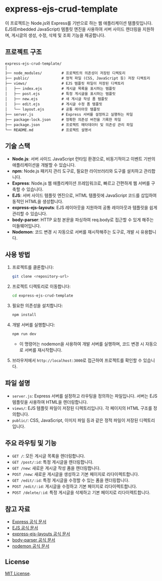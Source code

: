 # express-ejs-crud-template

이 프로젝트는 Node.js와 Express를 기반으로 하는 웹 애플리케이션 템플릿입니다. EJS(Embedded JavaScript) 템플릿 엔진을 사용하여 서버 사이드 렌더링을 지원하며, 게시글의 생성, 수정, 삭제 및 조회 기능을 제공합니다.

## 프로젝트 구조

```plaintext
express-ejs-crud-template/
│
├── node_modules/         # 프로젝트의 의존성이 저장된 디렉토리
├── public/               # 정적 파일 (CSS, JavaScript 등) 저장 디렉토리
├── views/                # EJS 템플릿 파일이 저장된 디렉토리
│   ├── index.ejs         # 게시글 목록을 표시하는 템플릿
│   ├── post.ejs          # 특정 게시글을 표시하는 템플릿
│   ├── new.ejs           # 새 게시글 작성 폼 템플릿
│   ├── edit.ejs          # 게시글 수정 폼 템플릿
│   └── layout.ejs        # 공통 레이아웃 템플릿
├── server.js             # Express 서버를 설정하고 실행하는 파일
├── package-lock.json     # 정확한 의존성 버전을 기록한 파일
├── package.json          # 프로젝트 메타데이터 및 의존성 관리 파일
└── README.md             # 프로젝트 설명서
```

## 기술 스택

- **Node.js**: 서버 사이드 JavaScript 런타임 환경으로, 비동기적이고 이벤트 기반의 애플리케이션을 개발할 수 있습니다.
- **npm**: Node.js 패키지 관리 도구로, 필요한 라이브러리와 도구를 설치하고 관리합니다.
- **Express**: Node.js 웹 애플리케이션 프레임워크로, 빠르고 간편하게 웹 서버를 구축할 수 있습니다.
- **EJS**: 서버 사이드 템플릿 엔진으로, HTML 템플릿에 JavaScript 코드를 삽입하여 동적인 HTML을 생성합니다.
- **express-ejs-layouts**: EJS 레이아웃을 지원하여 공통 레이아웃과 템플릿을 쉽게 관리할 수 있습니다.
- **body-parser**: HTTP 요청 본문을 파싱하여 req.body로 접근할 수 있게 해주는 미들웨어입니다.
- **Nodemon**: 코드 변경 시 자동으로 서버를 재시작해주는 도구로, 개발 시 유용합니다.

## 사용 방법

1. 프로젝트를 클론합니다:

   ```bash
   git clone <repository-url>

   ```

2. 프로젝트 디렉토리로 이동합니다:

   ```bash
   cd express-ejs-crud-template

   ```

3. 필요한 의존성을 설치합니다:

   ```bash
   npm install

   ```

4. 개발 서버를 실행합니다:

   ```bash
   npm run dev

   ```

   - 이 명령어는 nodemon을 사용하여 개발 서버를 실행하며, 코드 변경 시 자동으로 서버를 재시작합니다.

5. 브라우저에서 `http://localhost:3000`로 접근하여 프로젝트를 확인할 수 있습니다.

## 파일 설명

- `server.js`: Express 서버를 설정하고 라우팅을 정의하는 파일입니다. 서버는 EJS 템플릿을 사용하여 HTML을 렌더링합니다.
- `views/`: EJS 템플릿 파일이 저장된 디렉토리입니다. 각 페이지의 HTML 구조를 정의합니다.
- `public/`: CSS, JavaScript, 이미지 파일 등과 같은 정적 파일이 저장된 디렉토리입니다.

## 주요 라우팅 및 기능

- `GET /`: 모든 게시글 목록을 렌더링합니다.
- `GET /post/:id`: 특정 게시글을 렌더링합니다.
- `GET /new`: 새로운 게시글 작성 폼을 렌더링합니다.
- `POST /new`: 새로운 게시글을 생성하고 기본 페이지로 리다이렉트합니다.
- `GET /edit/:id`: 특정 게시글을 수정할 수 있는 폼을 렌더링합니다.
- `POST /edit/:id`: 게시글을 수정하고 기본 페이지로 리다이렉트합니다.
- `POST /delete/:id`: 특정 게시글을 삭제하고 기본 페이지로 리다이렉트합니다.

## 참고 자료

- [Express 공식 문서](https://expressjs.com/)
- [EJS 공식 문서](https://www.npmjs.com/package/ejs)
- [express-ejs-layouts 공식 문서](https://www.npmjs.com/package/express-ejs-layouts)
- [body-parser 공식 문서](https://www.npmjs.com/package/body-parser)
- [nodemon 공식 문서](https://www.npmjs.com/package/nodemon)

## License

[MIT License](LICENSE).
